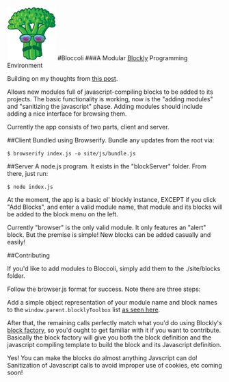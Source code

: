 ![logo](site/img/logo-small.png)
#Bloccoli
###A Modular [Blockly](http://code.google.com/p/blockly/) Programming Environment

Building on my thoughts from [this post](https://github.com/flyswatter/Blockly-Brainstorming).

Allows new modules full of javascript-compiling blocks to be added to its projects.  The basic functionality is working, now is the "adding modules" and "sanitizing the javascript" phase.  Adding modules should include adding a nice interface for browsing them.

Currently the app consists of two parts, client and server.

##Client
Bundled using Browserify.  Bundle any updates from the root via:

    $ browserify index.js -o site/js/bundle.js

##Server
A node.js program.  It exists in the "blockServer" folder.  From there, just run:

    $ node index.js

At the moment, the app is a basic ol' blockly instance, EXCEPT if you click "Add Blocks", and enter a valid module name, that module and its blocks will be added to the block menu on the left.

Currently "browser" is the only valid module.  It only features an "alert" block.  But the premise is simple!  New blocks can be added casually and easily!

##Contributing

If you'd like to add modules to Bloccoli, simply add them to the ./site/blocks folder.

Follow the browser.js format for success.  Note there are three steps:

Add a simple object representation of your module name and block names to the `window.parent.blocklyToolbox` list [as seen here](https://github.com/flyswatter/Bloccoli/blob/master/site/blocks/browser.js#L1).

After that, the remaining calls perfectly match what you'd do using Blockly's [block factory](http://blockly-demo.appspot.com/static/apps/blockfactory/index.html), so you'd ought to get familiar with it if you want to contribute.  Basically the block factory will give you both the block definition and the javascript compiling template to build the block and its Javascript definition.

Yes!  You can make the blocks do almost anything Javscript can do!  Sanitization of Javascript calls to avoid improper use of cookies, etc coming soon!